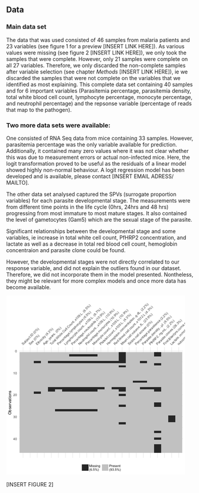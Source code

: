 ## Data

### Main data set
The data that was used consisted of 46 samples from malaria patients and 23 variables (see figure 1 for a preview [INSERT LINK HERE]). As various values were missing (see figure 2 [INSERT LINK HERE]), we only took the samples that were complete. However, only 21 samples were complete on all 27 variables. Therefore, we only discarded the non-complete samples after variable selection (see chapter _Methods_ [INSERT LINK HERE]), ie we discarded the samples that were not complete on the variables that we identified as most explaining. This complete data set containing 40 samples and for 6 important variables (Parasitemia percentage, parasitemia density, total white blood cell count, lymphocyte percentage, monocyte percentage, and neutrophil percentage) and the repsonse variable (percentage of reads that map to the pathogen).

### Two more data sets were available:
One consisted of RNA Seq data from mice containing 33 samples. However, parasitemia percentage was the only variable available for prediction. Additionally, it contained many zero values where it was not clear whether this was due to measurement errors or actual non-infected mice. 
Here, the logit transformation proved to be useful as the residuals of a linear model showed highly non-normal behaviour. A logit regression model has been developed and is available, please contact [INSERT EMAIL ADRESS/ MAILTO].

The other data set analysed captured the SPVs (surrogate proportion variables) for each parasite developmental stage. The measurements were from different time points in the life cycle (0hrs, 24hrs and 48 hrs) progressing from most immature to most mature stages. It also contained the level of gametocytes (Gam5) which are the sexual stage of the parasite.

Significant relationships between the developmental stage and some variables, ie increase in total white cell count, PfHRP2 concentration, and lactate as well as a decrease in total red blood cell count, hemoglobin concentraion and  parasite clone could be found. 

However, the developmental stages were not directly correlated to our response variable, and did not explain the outliers found in our dataset. Therefore, we did not incorporate them in the model presented.
Nontheless, they might be relevant for more complex models and once more data has become available.


![alt text][missing]

[missing]: https://github.com/burfel/malaria-prediction/blob/master/shinyapp2/img/missingData.png "Missing values in the data set"

[INSERT FIGURE 2]
